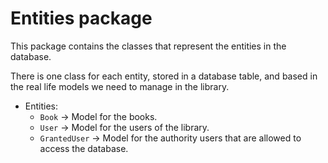 # Entities package

This package contains the classes that represent the entities in the database.

There is one class for each entity, stored in a database table, and based in the real life models we need to manage in the library.

* Entities:
  * ``Book`` -> Model for the books.
  * ``User`` -> Model for the users of the library.
  * ``GrantedUser`` -> Model for the authority users that are allowed to access the database.






